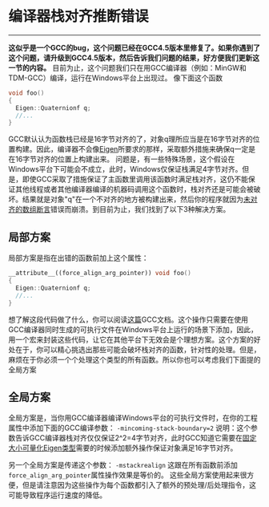 # 编译器栈对齐推断错误
---
**这似乎是一个GCC的bug，这个问题已经在GCC4.5版本里修复了。如果你遇到了这个问题，请升级到GCC4.5版本，然后告诉我们问题的结果，好方便我们更新这一节的内容。**
目前为止，这个问题我们只在用GCC编译器（例如：MinGW和TDM-GCC）编译，运行在Windows平台上出现过。
像下面这个函数
```cpp
void foo()
{
  Eigen::Quaternionf q;
  //...
}
```
GCC默认认为函数栈已经是16字节对齐的了，对象q理所应当是在16字节对齐的位置构建。因此，编译器不会像[Eigen]所要求的那样，采取额外措施来确保q一定是在16字节对齐的位置上构建出来。
问题是，有一些特殊场景，这个假设在Windows平台下可能会不成立，此时，Windows仅保证栈满足4字节对齐。但是，即使GCC采取了措施保证了主函数里调用该函数时满足栈对齐，这仍不能保证其他线程或者其他编译器编译的机器码调用这个函数时，栈对齐还是可能会被破坏。结果就是对象"q"在一个不对齐的地方被构建出来，然后你的程序就因为[未对齐的数组断言](./UnalignedArrayAssert.md "assertion on unaligned arrays")错误而崩溃。到目前为止，我们找到了以下3种解决方案。

## 局部方案

局部方案是指在出错的函数前加上这个属性：
```cpp
__attribute__((force_align_arg_pointer)) void foo()
{
  Eigen::Quaternionf q;
  //...
}
```
想了解这段代码做了什么，你可以阅读[这篇](http://gcc.gnu.org/onlinedocs/gcc-4.4.0/gcc/Function-Attributes.html#Function-Attributes)GCC文档。这个操作只需要在使用GCC编译器同时生成的可执行文件在Windows平台上运行的场景下添加，因此，用一个宏来封装这些代码，让它在其他平台下无效会是个理想方案。这个方案的好处在于，你可以精心挑选出那些可能会破坏栈对齐的函数，针对性的处理。但是，麻烦在于你必须一个个处理这个类型的所有函数。所以你也可以考虑我们下面提的全局方案

## 全局方案

全局方案是，当你用GCC编译器编译Windows平台的可执行文件时，在你的工程属性中添加下面的GCC编译参数：
` -mincoming-stack-boundary=2 `
说明：这个参数告诉GCC编译器栈对齐仅仅保证2^2=4字节对齐，此时GCC知道它需要在[固定大小可量化Eigen类型](./FixedSizeVectorizable.md)需要的时候添加额外操作保证对象满足16字节对齐。

另一个全局方案是传递这个参数：
` -mstackrealign `
这跟在所有函数前添加`force_align_arg_pointer`属性操作效果是等价的。
这些全局方案使用起来很方便，但是请注意因为这些操作为每个函数都引入了额外的预处理/后处理指令，这可能导致程序运行速度的降低。

[Eigen]: http://eigen.tuxfamily.org/dox/namespaceEigen.html
